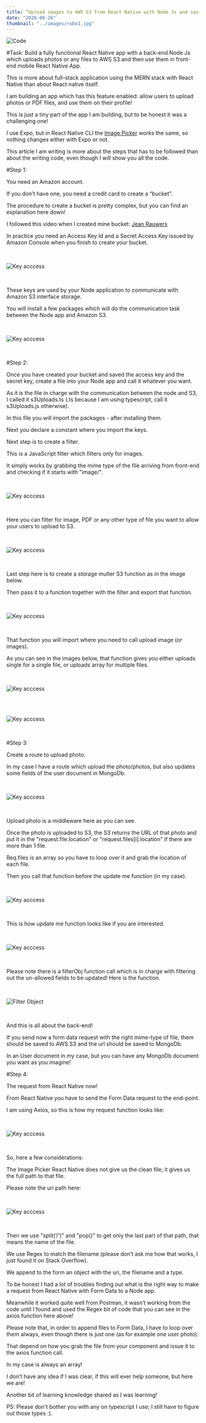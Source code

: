 ```yaml
---
title: “Upload images to AWS S3 from React Native with Node Js and saving the URLs to MongoDb. "
date: "2020-09-26"
thumbnail: "../images/robo1.jpg"
---
```


![Code](../images/robo1.jpg)

#Task: Build a fully functional React Native app with a back-end Node Js which uploads photos or any files to AWS S3 and then use them in front-end mobile React Native App.

This is more about full-stack application using the MERN stack with React Native than about React native itself.

I am building an app which has this feature enabled: allow users to upload photos or PDF files, and use them on their profile!

This is just a tiny part of the app I am building, but to be honest it was a challenging one!

I use Expo, but in React Native CLI the <a href="https://www.npmjs.com/package/react-native-image-picker" target=_blank>Image Picker</a> works the same, so nothing changes either with Expo or not.

This article I am writing is more about the steps that has to be followed than about the writing code, even though I will show you all the code.

#Step 1:

You need an Amazon account.

If you don’t have one, you need a credit card to create a “bucket”.

The procedure to create a bucket is pretty complex, but you can find an explanation here down!

I followed this video when I created mine bucket: <a href="https://www.youtube.com/watch?v=uhCCB8Vqi9E" target=_blank>Jean Rauwers</a>

In practice you need an Access Key Id and a Secret Access Key issued by Amazon Console when you finish to create your bucket.

<br>

![Key acccess](../images/s3/key-access-s3.png)

<br>

These keys are used by your Node application to communicate with Amazon S3 interface storage.

You will install a few packages which will do the communication task between the Node app and Amazon S3.

<br>

![Key acccess](../images/s3/packeges.png)

<br>

#Step 2:

Once you have created your bucket and saved the access key and the secret key, create a file into your Node app and call it whatever you want.

As it is the file in charge with the communication between the node and S3, I called it s3Uploads.ts (.ts because I am using typescript, call it s3Uploads.js otherwise).

In this file you will import the packages - after installing them.

Next you declare a constant where you import the keys.

Next step is to create a filter.

This is a JavaScript filter which filters only for images.

It simply works by grabbing the mime type of the file arriving from front-end and checking if it starts with "image/".

<br>

![Key acccess](../images/s3/filter-s3.png)

<br>

Here you can filter for image, PDF or any other type of file you want to allow your users to upload to S3.

<br>

![Key acccess](../images/s3/mimetype.png)

<br>

Last step here is to create a storage multer S3 function as in the image below.

Then pass it to a function together with the filter and export that function.

<br>

![Key acccess](../images/s3/storage.png)

<br>

That function you will import where you need to call upload image (or images).

As you can see in the images below, that function gives you either uploads single for a single file, or uploads array for multiple files.

<br>

![Key acccess](../images/s3/upload-single.png)

<br>

<br>

![Key acccess](../images/s3/upload-array.png)

<br>

#Step 3:

Create a route to upload photo.

In my case I have a route which upload the photo/photos, but also updates some fields of the user document in MongoDb.

<br>

![Key acccess](../images/s3/update-me.png)

<br>

Upload photo is a middleware here as you can see.

Once the photo is uploaded to S3, the S3 returns the URL of that photo and put it in the "request.file.location" or "request.files[i].location" if there are more than 1 file.

Req.files is an array so you have to loop over it and grab the location of each file.

Then you call that function before the update me function (in my case).

<br>

![Key acccess](../images/s3/call-upload-photo.png)

<br>

This is how update me function looks like if you are interested.

<br>

![Key acccess](../images/s3/update-me-function.png)

<br>

Please note there is a filterObj function call which is in charge with filtering out the un-allowed fields to be updated! Here is the function.

<br>

![Filter Object](../images/s3/filter-object.png)

<br>

And this is all about the back-end!

If you send now a form data request with the right mime-type of file, them should be saved to AWS S3 and the url should be saved to MongoDb.

In an User document in my case, but you can have any MongoDb document you want as you imagine!

#Step 4:

The request from React Native now!

From React Native you have to send the Form Data request to the end-point.

I am using Axios, so this is how my request function looks like:

<br>

![Key acccess](../images/s3/axios.png)

<br>

So, here a few considerations:

The Image Picker React Native does not give us the clean file; it gives us the full path to that file.

Please note the uri path here:

<br>

![Key acccess](../images/s3/uri-path.png)

<br>

Then we use "split(‘/’)" and "pop()" to get only the last part of that path, that means the name of the file.

We use Regex to match the filename (please don’t ask me how that works, I just found it on Stack Overflow).

We append to the form an object with the uri, the filename and a type.

To be honest I had a lot of troubles finding out what is the right way to make a request from React Native with Form Data to a Node app.

Meanwhile it worked quite well from Postman, it wasn’t working from the code until I found and used the Regex bit of code that you can see in the axios function here above!

Please note that, in order to append files to Form Data, I have to loop over them always, even though there is just one (as for example one user photo).

That depend on how you grab the file from your component and issue it to the axios function call.

In my case is always an array!

I don’t have any idea if I was clear, if this will ever help someone, but here we are!

Another bit of learning knowledge shared as I was learning!

PS: Please don't bother you with any on typescript I use; I still have to figure out those types :).
